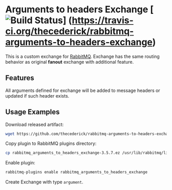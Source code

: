 # Arguments to headers Exchange [![Build Status](https://travis-ci.org/thecederick/rabbitmq-arguments-to-headers-exchange.svg?branch=master)] (https://travis-ci.org/thecederick/rabbitmq-arguments-to-headers-exchange)

This is a custom exchange for [RabbitMQ](http://www.rabbitmq.com/). Exchange has the same routing behavior as original **fanout** exchange with additional feature.

## Features

All arguments defined for exchange will be added to message headers or updated if such header exists.

## Usage Examples

Download released artifact:
```sh
wget https://github.com/thecederick/rabbitmq-arguments-to-headers-exchange/releases/download/rabbitmq-3.5.7-1.0.2/rabbitmq_arguments_to_headers_exchange-3.5.7.ez
```
Copy plugin to RabbitMQ plugins directory:
```sh
cp rabbitmq_arguments_to_headers_exchange-3.5.7.ez /usr/lib/rabbitmq/lib/rabbitmq_server-3.5.7/plugins
```
Enable plugin:
```sh
rabbitmq-plugins enable rabbitmq_arguments_to_headers_exchange
```
Create Exchange with type `argument`.


